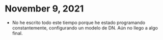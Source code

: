 # November 9, 2021

- No he escrito todo este tiempo porque he estado programando constantemente, configurando un modelo de DN. Aún no llego a algo final.

